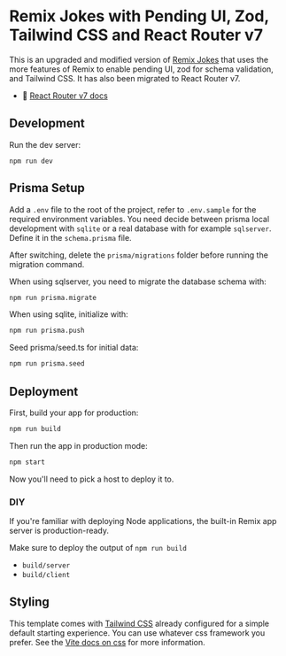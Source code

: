 # Remix Jokes with Pending UI, Zod, Tailwind CSS and React Router v7

This is an upgraded and modified version of [Remix Jokes](https://github.com/remix-run/examples/tree/main/_official-jokes) that uses the more features of Remix to enable pending UI, zod for schema validation, and Tailwind CSS. It has also been migrated to React Router v7.

- 📖 [React Router v7 docs](https://reactrouter.com/dev/start/framework/installation)

## Development

Run the dev server:

```shellscript
npm run dev
```

## Prisma Setup

Add a `.env` file to the root of the project, refer to `.env.sample` for the required environment variables.
You need decide between prisma local development with `sqlite` or a real database with for example `sqlserver`. Define it in the `schema.prisma` file.

After switching, delete the `prisma/migrations` folder before running the migration command.

When using sqlserver, you need to migrate the database schema with:

```bash
npm run prisma.migrate
```

When using sqlite, initialize with:

```bash
npm run prisma.push
```

Seed prisma/seed.ts for initial data:

```sh
npm run prisma.seed
```

## Deployment

First, build your app for production:

```sh
npm run build
```

Then run the app in production mode:

```sh
npm start
```

Now you'll need to pick a host to deploy it to.

### DIY

If you're familiar with deploying Node applications, the built-in Remix app server is production-ready.

Make sure to deploy the output of `npm run build`

- `build/server`
- `build/client`

## Styling

This template comes with [Tailwind CSS](https://tailwindcss.com/) already configured for a simple default starting experience. You can use whatever css framework you prefer. See the [Vite docs on css](https://vitejs.dev/guide/features.html#css) for more information.
